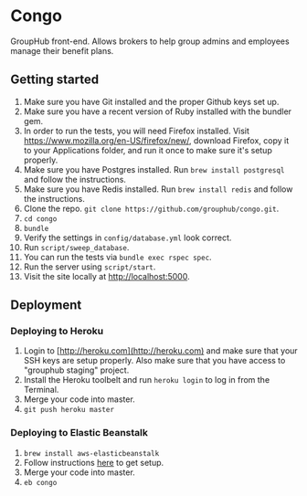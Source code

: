 Congo
=====

GroupHub front-end. Allows brokers to help group admins and employees manage
their benefit plans.

Getting started
---------------

1.  Make sure you have Git installed and the proper Github keys set up.
2.  Make sure you have a recent version of Ruby installed with the bundler gem.
3.  In order to run the tests, you will need Firefox installed. Visit
    https://www.mozilla.org/en-US/firefox/new/, download Firefox, copy it to
    your Applications folder, and run it once to make sure it's setup properly.
4.  Make sure you have Postgres installed. Run `brew install postgresql` and
    follow the instructions.
5.  Make sure you have Redis installed. Run `brew install redis` and follow the
    instructions.
6.  Clone the repo. `git clone https://github.com/grouphub/congo.git`.
7.  `cd congo`
8.  `bundle`
9.  Verify the settings in `config/database.yml` look correct.
10. Run `script/sweep_database`.
11. You can run the tests via `bundle exec rspec spec`.
12. Run the server using `script/start`.
13. Visit the site locally at
    <a href="http://localhost:5000">http://localhost:5000</a>.

Deployment
----------

### Deploying to Heroku

1. Login to [http://heroku.com](http://heroku.com) and make sure that your SSH
   keys are setup properly. Also make sure that you have access to "grouphub
   staging" project.
2. Install the Heroku toolbelt and run `heroku login` to log in from the
   Terminal.
3. Merge your code into master.
4. `git push heroku master`

### Deploying to Elastic Beanstalk

1. `brew install aws-elasticbeanstalk`
2. Follow instructions
   [here](http://docs.aws.amazon.com/elasticbeanstalk/latest/dg/eb-cli3.html) to
   get setup.
3. Merge your code into master.
4. `eb congo`

